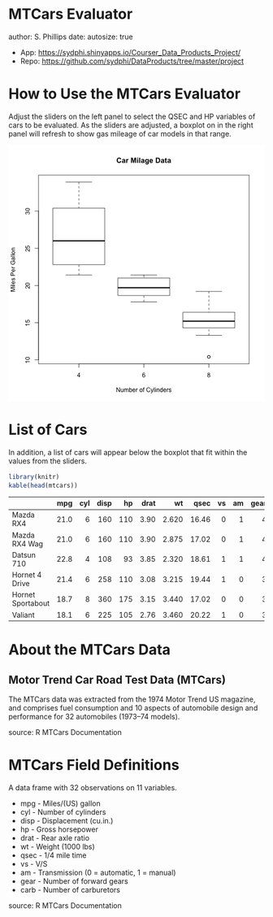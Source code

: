 MTCars Evaluator
========================================================
author: S. Phillips
date: 
autosize: true


* App: https://sydphi.shinyapps.io/Courser_Data_Products_Project/
* Repo: https://github.com/sydphi/DataProducts/tree/master/project


How to Use the MTCars Evaluator
========================================================

Adjust the sliders on the left panel to select the QSEC and HP variables of cars to be evaluated.  As the sliders are adjusted, a boxplot on in the right panel will refresh to show gas mileage of car models in that range. 

<img src="MTCars Evaluator-figure/unnamed-chunk-1-1.png" title="plot of chunk unnamed-chunk-1" alt="plot of chunk unnamed-chunk-1" style="display: block; margin: auto;" />

List of Cars 
========================================================
In addition, a list of cars will appear below the boxplot that fit within the values from the sliders.


```r
library(knitr)
kable(head(mtcars))
```



|                  |  mpg| cyl| disp|  hp| drat|    wt|  qsec| vs| am| gear| carb|
|:-----------------|----:|---:|----:|---:|----:|-----:|-----:|--:|--:|----:|----:|
|Mazda RX4         | 21.0|   6|  160| 110| 3.90| 2.620| 16.46|  0|  1|    4|    4|
|Mazda RX4 Wag     | 21.0|   6|  160| 110| 3.90| 2.875| 17.02|  0|  1|    4|    4|
|Datsun 710        | 22.8|   4|  108|  93| 3.85| 2.320| 18.61|  1|  1|    4|    1|
|Hornet 4 Drive    | 21.4|   6|  258| 110| 3.08| 3.215| 19.44|  1|  0|    3|    1|
|Hornet Sportabout | 18.7|   8|  360| 175| 3.15| 3.440| 17.02|  0|  0|    3|    2|
|Valiant           | 18.1|   6|  225| 105| 2.76| 3.460| 20.22|  1|  0|    3|    1|
About the MTCars Data
========================================================

## Motor Trend Car Road Test Data (MTCars)

The MTCars data was extracted from the 1974 Motor Trend US magazine, and comprises fuel consumption and 10 aspects of automobile design and performance for 32 automobiles (1973–74 models).

source: R MTCars Documentation

MTCars Field Definitions
=======

A data frame with 32 observations on 11 variables.

* mpg  - Miles/(US) gallon
* cyl  - Number of cylinders
* disp - Displacement (cu.in.)
* hp   - Gross horsepower
* drat - Rear axle ratio
* wt   - Weight (1000 lbs)
* qsec - 1/4 mile time
* vs   - V/S
* am   - Transmission (0 = automatic, 1 = manual)
* gear - Number of forward gears
* carb - Number of carburetors

source: R MTCars Documentation

